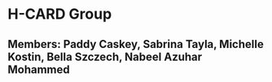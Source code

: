 # H-CARD Group
## Members: Paddy Caskey, Sabrina Tayla, Michelle Kostin, Bella Szczech, Nabeel Azuhar Mohammed
